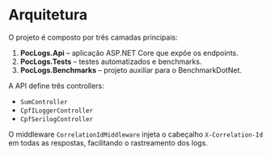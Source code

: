 # Arquitetura

O projeto é composto por três camadas principais:

1. **PocLogs.Api** – aplicação ASP.NET Core que expõe os endpoints.
2. **PocLogs.Tests** – testes automatizados e benchmarks.
3. **PocLogs.Benchmarks** – projeto auxiliar para o BenchmarkDotNet.

A API define três controllers:

- `SumController`
- `CpfILoggerController`
- `CpfSerilogController`

O middleware `CorrelationIdMiddleware` injeta o cabeçalho `X-Correlation-Id` em todas as respostas, facilitando o rastreamento dos logs.
